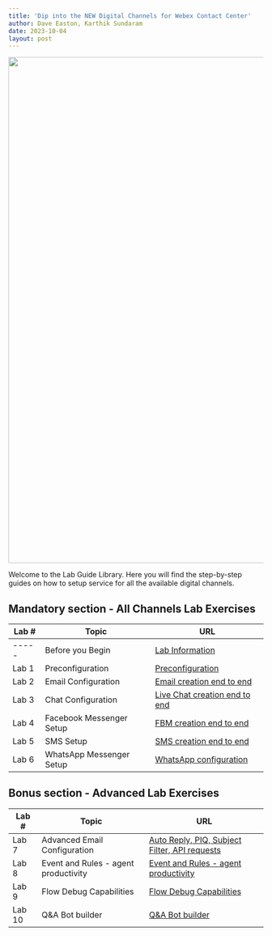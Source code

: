 ```yaml
---
title: 'Dip into the NEW Digital Channels for Webex Contact Center'
author: Dave Easton, Karthik Sundaram
date: 2023-10-04
layout: post
---
```


<img align="middle" src="/digital/assets/images/Admin.jpeg" width="1000" />

Welcome to the Lab Guide Library. Here you will find the step-by-step guides on how to setup service for all the available digital channels.

## Mandatory section - All Channels Lab Exercises

| Lab # | Topic                    | URL                                                       |
| ----- | ------------------------ | --------------------------------------------------------- |
| ----- | Before you Begin         | [Lab Information](/digital/pages/Lab0_Info)               |
| Lab 1 | Preconfiguration         | [Preconfiguration](/digital/pages/Lab1_Preconfiguration)  |
| Lab 2 | Email Configuration      | [Email creation end to end](/digital/pages/Lab2_Email)    |
| Lab 3 | Chat Configuration       | [Live Chat creation end to end](/digital/pages/Lab3_Chat) |
| Lab 4 | Facebook Messenger Setup | [FBM creation end to end](/digital/pages/Lab4_FBM)        |
| Lab 5 | SMS Setup                | [SMS creation end to end](/digital/pages/Lab5_SMS)        |
| Lab 6 | WhatsApp Messenger Setup | [WhatsApp configuration](/digital/pages/Lab6_Whatsapp)    |

## Bonus section - Advanced Lab Exercises

| Lab #  | Topic                                | URL                                                                                 |
| ------ | ------------------------------------ | ----------------------------------------------------------------------------------- |
| Lab 7  | Advanced Email Configuration         | [Auto Reply, PIQ, Subject Filter, API requests](/digital/pages/Lab7_Email_Advanced) |
| Lab 8  | Event and Rules - agent productivity | [Event and Rules - agent productivity](/digital/pages/Lab8_AgentProductivity)       |
| Lab 9  | Flow Debug Capabilities              | [Flow Debug Capabilities](/digital/pages/Lab9_Troubleshooting)                      |
| Lab 10 | Q&A Bot builder                      | [Q&A Bot builder](/digital/pages/Lab10_Bot)                                         |
